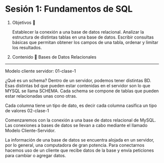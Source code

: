 # Sesión 1: Fundamentos de SQL

1. Objetivos 🎯

    Establecer la conexión a una base de datos relacional.
    Analizar la estructura de distintas tablas en una base de datos.
    Escribir consultas básicas que permitan obtener los campos de una tabla, ordenar y limitar los resultados.

2. Contenido 📘
Bases de Datos Relacionales
---
Modelo cliente servidor:
01-clase-1

¿Qué es un schema?
Dentro de un servidor, podemos tener distintas BD. Esas distintas bd que pueden estar contenidas en el servidor son lo que MYSQL se llama SCHEMA. Cada schema se compone de tablas que pueden estar relacionadas unas cono otras. 

Cada columna tiene un tipo de dato, es decir cada columna casifica un tipo de valores
02-clase-1

Comenzaremos con la conexión a una base de datos relacional de MySQL. Las conexiones a bases de datos se llevan a cabo mediante el llamado Modelo Cliente-Servidor.

La información de una base de datos se encuentra alojada en un servidor, por lo general, una computadora de gran potencia. Para conectarnos hacemos uso de un cliente que recibe datos de la base y envía peticiones para cambiar o agregar datos.
